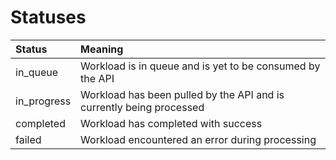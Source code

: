 # Statuses

| Status            | Meaning                                                               |
| :---              | :---                                                                  |
| in_queue          | Workload is in queue and is yet to be consumed by the API             |
| in_progress       | Workload has been pulled by the API and is currently being processed  |
| completed         | Workload has completed with success                                   |
| failed            | Workload encountered an error during processing                       |
